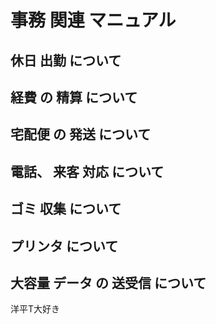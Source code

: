 #  事務 関連 マニュアル 
## 休日 出勤 について 
## 経費 の 精算 について 
## 宅配便 の 発送 について
## 電話、 来客 対応 について 
## ゴミ 収集 について
## プリンタ について 
## 大容量 データ の 送受信 について
洋平T大好き